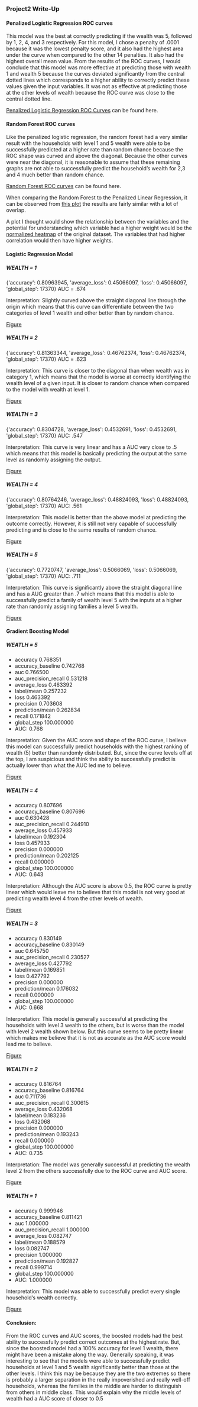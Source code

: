 ### Project2 Write-Up

#### Penalized Logistic Regression ROC curves
 

This model was the best at correctly predicting if the wealth was 5, followed by 1, 2, 4, and 3 respectively. For this model, I chose a penalty of .0001 because it was the lowest penalty score, and it also had the highest area under the curve when compared to the other 14 penalties. It also had the highest overall mean value. From the results of the ROC curves, I would conclude that this model was more effective at predicting those with wealth 1 and wealth 5 because the curves deviated significantly from the central dotted lines which corresponds to a higher ability to correctly predict these values given the input variables. It was not as effective at predicting those at the other levels of wealth because the ROC curve was close to the central dotted line. 

 [Penalized Logistic Regression ROC Curves](https://github.com/rj-bartlett/Project-2/issues/1#issue-858394543) can be found here. 
 
#### Random Forest ROC curves

Like the penalized logistic regression, the random forest had a very similar result with the households with level 1 and 5 wealth were able to be successfully predicted at a higher rate than random chance because the ROC shape was curved and above the diagonal. Because the other curves were near the diagonal, it is reasonable to assume that these remaining graphs are not able to successfully predict the household’s wealth for 2,3 and 4 much better than random chance. 

[Random Forest ROC curves](https://github.com/rj-bartlett/Project-2/issues/2#issue-858396505) can be found here.

When comparing the Random Forest to the Penalized Linear Regression, it can be observed from [this plot](https://github.com/rj-bartlett/Project-2/issues/4#issue-858399378) the results are fairly similar with a lot of overlap.

A plot I thought would show the relationship between the variables and the potential for understanding which variable had a higher weight would be the [normalized heatmap](https://github.com/rj-bartlett/Project-2/issues/3#issue-858398410) of the original dataset. The variables that had higher correlation would then have higher weights. 


#### Logistic Regression Model


##### WEALTH = 1

{'accuracy': 0.80963945, 'average_loss': 0.45066097, 'loss': 0.45066097, 'global_step': 17370}
AUC = .674
 
Interpretation: Slightly curved above the straight diagonal line through the origin which means that this curve can differentiate between the two categories of level 1 wealth and other better than by random chance. 

[Figure](https://github.com/rj-bartlett/Project-2/issues/11#issue-858403999)


##### WEALTH = 2
{'accuracy': 0.81363344, 'average_loss': 0.46762374, 'loss': 0.46762374, 'global_step': 17370}
AUC = .623 

Interpretation: This curve is closer to the diagonal than when wealth was in category 1, which means that the model is worse at correctly identifying the wealth level of a given input. It is closer to random chance when compared to the model with wealth at level 1. 

[Figure](https://github.com/rj-bartlett/Project-2/issues/12#issue-858404158)


##### WEALTH = 3
{'accuracy': 0.8304728, 'average_loss': 0.4532691, 'loss': 0.4532691, 'global_step': 17370}
AUC: .547
 
Interpretation: This curve is very linear and has a AUC very close to .5 which means that this model is basically predicting the output at the same level as randomly assigning the output. 

[Figure](https://github.com/rj-bartlett/Project-2/issues/13#issue-858404332)


##### WEALTH = 4
{'accuracy': 0.80764246, 'average_loss': 0.48824093, 'loss': 0.48824093, 'global_step': 17370}
AUC: .561
 
Interpretation: This model is better than the above model at predicting the outcome correctly. However, it is still not very capable of successfully predicting and is close to the same results of random chance. 

[Figure](https://github.com/rj-bartlett/Project-2/issues/14#issue-858404480)


##### WEALTH = 5
{'accuracy': 0.7720747, 'average_loss': 0.5066069, 'loss': 0.5066069, 'global_step': 17370}
AUC: .711

Interpretation: This curve is significantly above the straight diagonal line and has a AUC greater than .7 which means that this model is able to successfully predict a family of wealth level 5 with the inputs at a higher rate than randomly assigning families a level 5 wealth. 

[Figure](https://github.com/rj-bartlett/Project-2/issues/15#issue-858404652)



#### Gradient Boosting Model



##### WEATLH = 5
-	accuracy                  0.768351
-	accuracy_baseline         0.742768
-	auc                       0.766500
-	auc_precision_recall      0.531218
-	average_loss              0.463392
-	label/mean                0.257232
-	loss                      0.463392
-	precision                 0.703608
-	prediction/mean           0.262834
-	recall                    0.171842
-	global_step             100.000000
-	AUC: 				   0.768 
 
Interpretation: Given the AUC score and shape of the ROC curve, I believe this model can successfully predict households with the highest ranking of wealth (5) better than randomly distributed. But, since the curve levels off at the top, I am suspicious and think the ability to successfully predict is actually lower than what the AUC led me to believe. 

[Figure](https://github.com/rj-bartlett/Project-2/issues/10#issue-858403840)


##### WEALTH = 4
-	accuracy                  0.807696
-	accuracy_baseline         0.807696
-	auc                       0.630428
-	auc_precision_recall      0.244910
-	average_loss              0.457933
-	label/mean                0.192304
-	loss                      0.457933
-	precision                 0.000000
-	prediction/mean           0.202125
-	recall                    0.000000
-	global_step             100.000000
-	AUC:     			  0.643

Interpretation: Although the AUC score is above 0.5, the ROC curve is pretty linear which would leave me to believe that this model is not very good at predicting wealth level 4 from the other levels of wealth. 

[Figure](https://github.com/rj-bartlett/Project-2/issues/9#issue-858403676)


##### WEALTH = 3
-	accuracy                  0.830149
-	accuracy_baseline         0.830149
-	auc                       0.645750
-	auc_precision_recall      0.230527
-	average_loss              0.427792
-	label/mean                0.169851
-	loss                      0.427792
-	precision                 0.000000
-	prediction/mean           0.176032
-	recall                    0.000000
-	global_step             100.000000
-	AUC: 				   0.668

Interpretation: This model is generally successful at predicting the households with level 3 wealth to the others, but is worse than the model with level 2 wealth shown below. But this curve seems to be pretty linear which makes me believe that it is not as accurate as the AUC score would lead me to believe.

[Figure](https://github.com/rj-bartlett/Project-2/issues/8#issue-858403283)


##### WEALTH = 2
-	accuracy                  0.816764
-	accuracy_baseline         0.816764
-	auc                       0.711736
-	auc_precision_recall      0.300615
-	average_loss              0.432068
-	label/mean                0.183236
-	loss                      0.432068
-	precision                 0.000000
-	prediction/mean           0.193243
-	recall                    0.000000
-	global_step             100.000000
-	AUC: 				   0.735 
 
Interpretation: The model was generally successful at predicting the wealth level 2 from the others successfully due to the ROC curve and AUC score. 

[Figure](https://github.com/rj-bartlett/Project-2/issues/6#issue-858401918)


##### WEALTH = 1
-	accuracy                  0.999946
-	accuracy_baseline         0.811421
-	auc                       1.000000
-	auc_precision_recall      1.000000
-	average_loss              0.082747
-	label/mean                0.188579
-	loss                      0.082747
-	precision                 1.000000
-	prediction/mean           0.192827
-	recall                    0.999714
-	global_step             100.000000
-	AUC: 				   1.000000
 
Interpretation: This model was able to successfully predict every single household’s wealth correctly. 

[Figure](https://github.com/rj-bartlett/Project-2/issues/7#issue-858402625)



#### Conclusion:
From the ROC curves and AUC scores, the boosted models had the best ability to successfully predict correct outcomes at the highest rate. But, since the boosted model had a 100% accuracy for level 1 wealth, there might have been a mistake along the way. Generally speaking, it was interesting to see that the models were able to successfully predict households at level 1 and 5 wealth significantly better than those at the other levels. I think this may be because they are the two extremes so there is probably a larger separation in the really impoverished and really well-off households, whereas the families in the middle are harder to distinguish from others in middle class. This would explain why the middle levels of wealth had a AUC score of closer to 0.5







